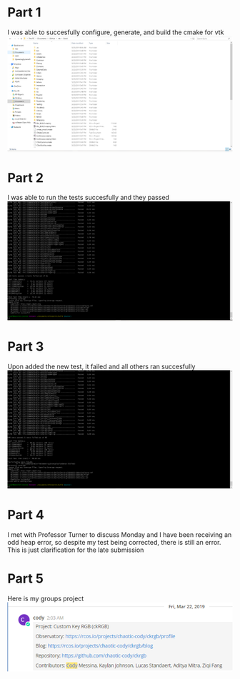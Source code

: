 # Part 1
I was able to succesfully configure, generate, and build the cmake for vtk ![photo](lab8_check1.PNG)

# Part 2
I was able to run the tests succesfully and they passed ![photo](lab8_check2.PNG)

# Part 3
Upon added the new test, it failed and all others ran succesfully ![photo](lab8_check3.PNG)

# Part 4
I met with Professor Turner to discuss Monday and I have been receiving an odd heap error, so despite my test being corrected, there is still an error. This is just clarification for the late submission

# Part 5
Here is my groups project ![photo](lab8_check5.png)
